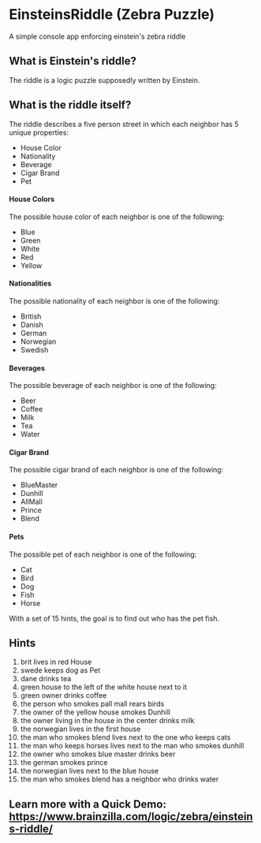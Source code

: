 # EinsteinsRiddle (Zebra Puzzle)
 A simple console app enforcing einstein's zebra riddle

## What is Einstein's riddle?
The riddle is a logic puzzle supposedly written by Einstein.

## What is the riddle itself?
The riddle describes a five person street in which each neighbor has 5 unique properties:

- House Color
- Nationality
- Beverage
- Cigar Brand
- Pet

#### House Colors
The possible house color of each neighbor is one of the following:

- Blue
- Green
- White
- Red
- Yellow

#### Nationalities
The possible nationality of each neighbor is one of the following:

- British
- Danish
- German
- Norwegian
- Swedish

#### Beverages
The possible beverage of each neighbor is one of the following:

- Beer
- Coffee
- Milk
- Tea
- Water

#### Cigar Brand
The possible cigar brand of each neighbor is one of the following:

- BlueMaster
- Dunhill
- AllMall
- Prince
- Blend

#### Pets
The possible pet of each neighbor is one of the following:

- Cat
- Bird
- Dog
- Fish
- Horse

With a set of 15 hints, the goal is to find out who has the pet fish.

## Hints
1. brit lives in red House
2. swede keeps dog as Pet
3. dane drinks tea 
4. green house to the left of the white house next to it 
5. green owner drinks coffee
6. the person who smokes pall mall rears birds
7. the owner of the yellow house smokes Dunhill
8. the owner living in the house in the center drinks milk
9. the norwegian lives in the first house
10. the man who smokes blend lives next to the one who keeps cats 
11. the man who keeps horses lives next to the man who smokes dunhill 
12. the owner who smokes blue master drinks beer
13. the german smokes prince 
14. the norwegian lives next to the blue house
15. the man who smokes blend has a neighbor who drinks water

## Learn more with a Quick Demo: https://www.brainzilla.com/logic/zebra/einsteins-riddle/ 
